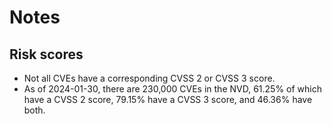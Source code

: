 # Notes

## Risk scores

- Not all CVEs have a corresponding CVSS 2 or CVSS 3 score.
- As of 2024-01-30, there are 230,000 CVEs in the NVD, 61.25% of which have a CVSS 2 score, 79.15% have a CVSS 3 score, and 46.36% have both.
